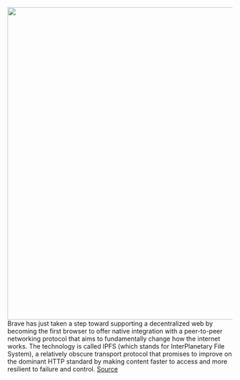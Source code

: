 <img src='https://cdn.vox-cdn.com/thumbor/Sy-eWQnd-8BcAxov42t5f7lQwBs=/0x0:2040x1360/1200x800/filters:focal(857x517:1183x843)/cdn.vox-cdn.com/uploads/chorus_image/image/68689164/acastro_200211_3900_Brave_0001.0.0.jpg' width='700px' /><br/>
Brave has just taken a step toward supporting a decentralized web by becoming the first browser to offer native integration with a peer-to-peer networking protocol that aims to fundamentally change how the internet works. The technology is called IPFS (which stands for InterPlanetary File System), a relatively obscure transport protocol that promises to improve on the dominant HTTP standard by making content faster to access and more resilient to failure and control.
<a href='https://www.theverge.com/2021/1/19/22238334/brave-browser-ipfs-peer-to-peer-decentralized-transfer-protocol-http-nodes'> Source <a/>